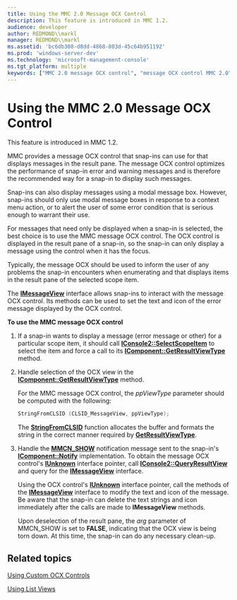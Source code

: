 ```yaml
---
title: Using the MMC 2.0 Message OCX Control
description: This feature is introduced in MMC 1.2.
audience: developer
author: REDMOND\\markl
manager: REDMOND\\markl
ms.assetid: 'bc6db308-d8dd-4868-803d-45c64b951192'
ms.prod: 'windows-server-dev'
ms.technology: 'microsoft-management-console'
ms.tgt_platform: multiple
keywords: ["MMC 2.0 message OCX control", "message OCX control MMC 2.0"]
---
```


# Using the MMC 2.0 Message OCX Control

This feature is introduced in MMC 1.2.

MMC provides a message OCX control that snap-ins can use for that displays messages in the result pane. The message OCX control optimizes the performance of snap-in error and warning messages and is therefore the recommended way for a snap-in to display such messages.

Snap-ins can also display messages using a modal message box. However, snap-ins should only use modal message boxes in response to a context menu action, or to alert the user of some error condition that is serious enough to warrant their use.

For messages that need only be displayed when a snap-in is selected, the best choice is to use the MMC message OCX control. The OCX control is displayed in the result pane of a snap-in, so the snap-in can only display a message using the control when it has the focus.

Typically, the message OCX should be used to inform the user of any problems the snap-in encounters when enumerating and that displays items in the result pane of the selected scope item.

The [**IMessageView**](imessageview.md) interface allows snap-ins to interact with the message OCX control. Its methods can be used to set the text and icon of the error message displayed by the OCX control.

**To use the MMC message OCX control**

1.  If a snap-in wants to display a message (error message or other) for a particular scope item, it should call [**IConsole2::SelectScopeItem**](iconsole2-selectscopeitem.md) to select the item and force a call to its [**IComponent::GetResultViewType**](icomponent-getresultviewtype.md) method.
2.  Handle selection of the OCX view in the [**IComponent::GetResultViewType**](icomponent-getresultviewtype.md) method.

    For the MMC message OCX control, the *ppViewType* parameter should be computed with the following:

    ```C++
    StringFromCLSID (CLSID_MessageView, ppViewType);
    ```

    

    The [**StringFromCLSID**](_com_stringfromclsid) function allocates the buffer and formats the string in the correct manner required by [**GetResultViewType**](icomponent-getresultviewtype.md).

3.  Handle the [**MMCN\_SHOW**](mmcn-show.md) notification message sent to the snap-in's [**IComponent::Notify**](icomponent-notify.md) implementation. To obtain the message OCX control's [**IUnknown**](https://msdn.microsoft.com/library/windows/desktop/ms680509) interface pointer, call [**IConsole2::QueryResultView**](iconsole2-queryresultview.md) and query for the [**IMessageView**](imessageview.md) interface.

    Using the OCX control's [**IUnknown**](https://msdn.microsoft.com/library/windows/desktop/ms680509) interface pointer, call the methods of the [**IMessageView**](imessageview.md) interface to modify the text and icon of the message. Be aware that the snap-in can delete the text strings and icon immediately after the calls are made to **IMessageView** methods.

    Upon deselection of the result pane, the *arg* parameter of MMCN\_SHOW is set to **FALSE**, indicating that the OCX view is being torn down. At this time, the snap-in can do any necessary clean-up.

## Related topics

<dl> <dt>

[Using Custom OCX Controls](using-custom-ocx-controls.md)
</dt> <dt>

[Using List Views](using-list-views.md)
</dt> </dl>

 

 




